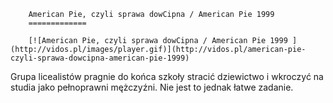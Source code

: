 
        American Pie, czyli sprawa dowCipna / American Pie 1999 
        =============
        
        [![American Pie, czyli sprawa dowCipna / American Pie 1999 ](http://vidos.pl/images/player.gif)](http://vidos.pl/american-pie-czyli-sprawa-dowcipna-american-pie-1999)
        
        
 Grupa licealistów pragnie do końca szkoły stracić dziewictwo i wkroczyć na studia jako pełnoprawni mężczyźni. Nie jest to jednak łatwe zadanie.
    
